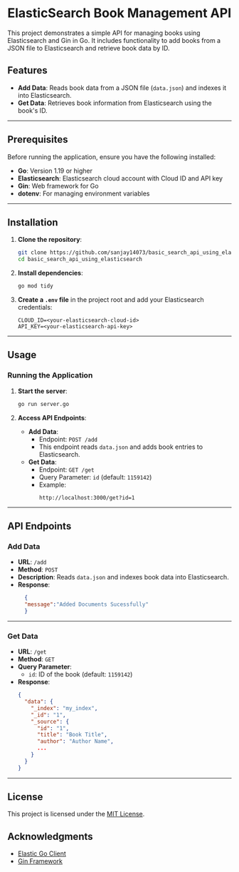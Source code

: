 # ElasticSearch Book Management API

This project demonstrates a simple API for managing books using Elasticsearch and Gin in Go. It includes functionality to add books from a JSON file to Elasticsearch and retrieve book data by ID.

## Features

- **Add Data**: Reads book data from a JSON file (`data.json`) and indexes it into Elasticsearch.
- **Get Data**: Retrieves book information from Elasticsearch using the book's ID.

---

## Prerequisites

Before running the application, ensure you have the following installed:

- **Go**: Version 1.19 or higher
- **Elasticsearch**: Elasticsearch cloud account with Cloud ID and API key
- **Gin**: Web framework for Go
- **dotenv**: For managing environment variables

---

## Installation

1. **Clone the repository**:
   ```bash
   git clone https://github.com/sanjay14073/basic_search_api_using_elasticsearch.git
   cd basic_search_api_using_elasticsearch
   ```

2. **Install dependencies**:
   ```bash
   go mod tidy
   ```

3. **Create a `.env` file** in the project root and add your Elasticsearch credentials:
   ```plaintext
   CLOUD_ID=<your-elasticsearch-cloud-id>
   API_KEY=<your-elasticsearch-api-key>
   ```

---

## Usage

### Running the Application

1. **Start the server**:
   ```bash
   go run server.go
   ```

2. **Access API Endpoints**:
   - **Add Data**: 
     - Endpoint: `POST /add`
     - This endpoint reads `data.json` and adds book entries to Elasticsearch.
   - **Get Data**:
     - Endpoint: `GET /get`
     - Query Parameter: `id` (default: `1159142`)
     - Example:
       ```
       http://localhost:3000/get?id=1
       ```

---

## API Endpoints

### Add Data

- **URL**: `/add`
- **Method**: `POST`
- **Description**: Reads `data.json` and indexes book data into Elasticsearch.
- **Response**:
  ```json
    {
    "message":"Added Documents Sucessfully"
    }
  ```

---

### Get Data

- **URL**: `/get`
- **Method**: `GET`
- **Query Parameter**: 
  - `id`: ID of the book (default: `1159142`)
- **Response**:
  ```json
  {
    "data": {
      "_index": "my_index",
      "_id": "1",
      "_source": {
        "id": "1",
        "title": "Book Title",
        "author": "Author Name",
        ...
      }
    }
  }
  ```
---

## License

This project is licensed under the [MIT License](LICENSE).


## Acknowledgments

- [Elastic Go Client](https://github.com/elastic/go-elasticsearch)
- [Gin Framework](https://github.com/gin-gonic/gin)